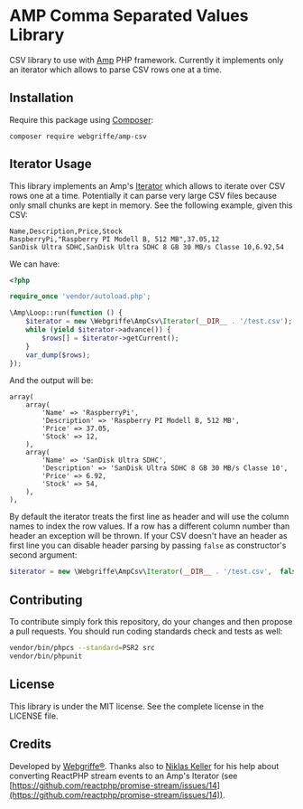 # AMP Comma Separated Values Library

CSV library to use with [Amp](https://amphp.org/) PHP framework.
Currently it implements only an iterator which allows to parse CSV rows one at a time.

## Installation

Require this package using [Composer](https://getcomposer.org/):

    composer require webgriffe/amp-csv
  
## Iterator Usage

This library implements an Amp's [Iterator](https://amphp.org/amp/iterators/) which allows to iterate over CSV rows one at a time.
Potentially it can parse very large CSV files because only small chunks are kept in memory.
See the following example, given this CSV:

```csv
Name,Description,Price,Stock
RaspberryPi,"Raspberry PI Modell B, 512 MB",37.05,12
SanDisk Ultra SDHC,SanDisk Ultra SDHC 8 GB 30 MB/s Classe 10,6.92,54
```

We can have:

```php
<?php

require_once 'vendor/autoload.php';

\Amp\Loop::run(function () {
    $iterator = new \Webgriffe\AmpCsv\Iterator(__DIR__ . '/test.csv');
    while (yield $iterator->advance()) {
        $rows[] = $iterator->getCurrent();
    }
    var_dump($rows);
});
```

And the output will be:

```text
array(
    array(
        'Name' => 'RaspberryPi',
        'Description' => 'Raspberry PI Modell B, 512 MB',
        'Price' => 37.05,
        'Stock' => 12,
    ),
    array(
        'Name' => 'SanDisk Ultra SDHC',
        'Description' => 'SanDisk Ultra SDHC 8 GB 30 MB/s Classe 10',
        'Price' => 6.92,
        'Stock' => 54,
    ),
),
```

By default the iterator treats the first line as header and will use the column names to index the row values.
If a row has a different column number than header an exception will be thrown.
If your CSV doesn't have an header as first line you can disable header parsing by passing `false` as constructor's second argument:

```php
$iterator = new \Webgriffe\AmpCsv\Iterator(__DIR__ . '/test.csv',  false);
```

Contributing
------------

To contribute simply fork this repository, do your changes and then propose a pull requests.
You should run coding standards check and tests as well:

```bash
vendor/bin/phpcs --standard=PSR2 src
vendor/bin/phpunit
```

License
-------
This library is under the MIT license. See the complete license in the LICENSE file.

Credits
-------
Developed by [Webgriffe®](http://www.webgriffe.com/).
Thanks also to [Niklas Keller](https://github.com/kelunik) for his help about converting ReactPHP stream events to an Amp's Iterator (see [https://github.com/reactphp/promise-stream/issues/14](https://github.com/reactphp/promise-stream/issues/14)).
